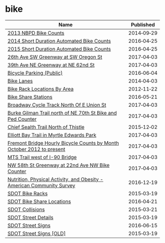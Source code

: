 # bike

Name | Published
---- | ---------
[2013 NBPD Bike Counts](../datasets/ewwk-ty4e.md) | 2014&#x2011;09&#x2011;29
[2014 Short Duration Automated Bike Counts](../datasets/m83s-wdbc.md) | 2016&#x2011;04&#x2011;25
[2015 Short Duration Automated Bike Counts](../datasets/jqzt-uqux.md) | 2016&#x2011;04&#x2011;25
[26th Ave SW Greenway at SW Oregon St](../datasets/mefu-7eau.md) | 2017&#x2011;04&#x2011;03
[39th Ave NE Greenway at NE 62nd St](../datasets/3h7e-f49s.md) | 2017&#x2011;04&#x2011;03
[Bicycle Parking (Public)](../datasets/2e7e-i7me.md) | 2016&#x2011;06&#x2011;04
[Bike Lanes](../datasets/xzfj-gyms.md) | 2014&#x2011;04&#x2011;03
[Bike Rack Locations By Area](../datasets/ab7c-s2jr.md) | 2012&#x2011;11&#x2011;22
[Bike Share Stations](../datasets/gtyg-jpkj.md) | 2016&#x2011;05&#x2011;21
[Broadway Cycle Track North Of E Union St](../datasets/j4vh-b42a.md) | 2017&#x2011;04&#x2011;03
[Burke Gilman Trail north of NE 70th St Bike and Ped Counter](../datasets/2z5v-ecg8.md) | 2017&#x2011;04&#x2011;03
[Chief Sealth Trail North of Thistle](../datasets/uh8h-bme7.md) | 2015&#x2011;12&#x2011;02
[Elliott Bay Trail in Myrtle Edwards Park](../datasets/4qej-qvrz.md) | 2017&#x2011;04&#x2011;03
[Fremont Bridge Hourly Bicycle Counts by Month October 2012 to present](../datasets/65db-xm6k.md) | 2017&#x2011;04&#x2011;03
[MTS Trail west of I-90 Bridge](../datasets/u38e-ybnc.md) | 2017&#x2011;04&#x2011;03
[NW 58th St Greenway at 22nd Ave NW Bike Counter](../datasets/47yq-6ugv.md) | 2017&#x2011;04&#x2011;03
[Nutrition, Physical Activity, and Obesity - American Community Survey](../datasets/8mrp-rmkw.md) | 2016&#x2011;12&#x2011;19
[SDOT Bike Racks](../datasets/qwc9-dpzw.md) | 2015&#x2011;03&#x2011;19
[SDOT Bike Share Locations](../datasets/umsi-qdf7.md) | 2016&#x2011;04&#x2011;21
[SDOT Collisions](../datasets/v7k9-7dn4.md) | 2015&#x2011;03&#x2011;21
[SDOT Street Details](../datasets/njkx-jbip.md) | 2015&#x2011;03&#x2011;19
[SDOT Street Signs](../datasets/atig-uucb.md) | 2016&#x2011;06&#x2011;15
[SDOT Street Signs [OLD]](../datasets/kb3s-zi3z.md) | 2015&#x2011;03&#x2011;19

